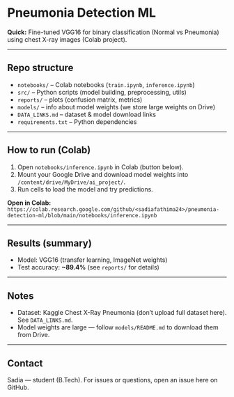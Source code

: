 # Pneumonia Detection ML

**Quick:** Fine-tuned VGG16 for binary classification (Normal vs Pneumonia) using chest X-ray images (Colab project).

---

## Repo structure
- `notebooks/` – Colab notebooks (`train.ipynb`, `inference.ipynb`)
- `src/` – Python scripts (model building, preprocessing, utils)
- `reports/` – plots (confusion matrix, metrics)
- `models/` – info about model weights (we store large weights on Drive)
- `DATA_LINKS.md` – dataset & model download links
- `requirements.txt` – Python dependencies

---

## How to run (Colab)
1. Open `notebooks/inference.ipynb` in Colab (button below).  
2. Mount your Google Drive and download model weights into `/content/drive/MyDrive/ai_project/`.  
3. Run cells to load the model and try predictions.

**Open in Colab:**  
`https://colab.research.google.com/github/<sadiafathima24>/pneumonia-detection-ml/blob/main/notebooks/inference.ipynb`

---

## Results (summary)
- Model: VGG16 (transfer learning, ImageNet weights)  
- Test accuracy: **~89.4%** (see `reports/` for details)  

---

## Notes
- Dataset: Kaggle Chest X-Ray Pneumonia (don’t upload full dataset here). See `DATA_LINKS.md`.  
- Model weights are large — follow `models/README.md` to download them from Drive.

---

## Contact
Sadia — student (B.Tech). For issues or questions, open an issue here on GitHub.
